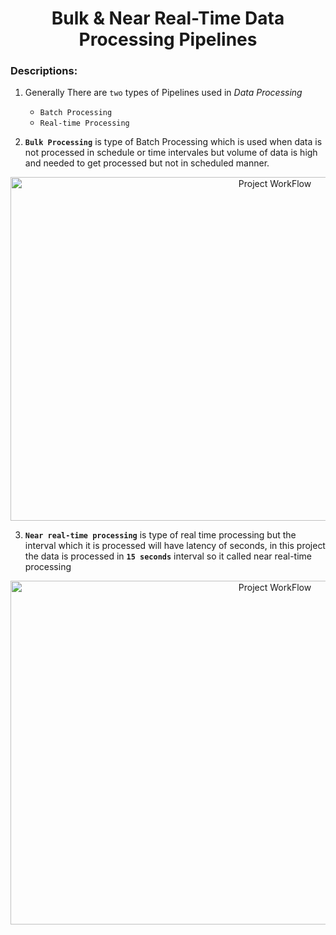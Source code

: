 <h1 align="center"> Bulk & Near Real-Time Data Processing Pipelines </h1>

<h3> Descriptions:</h3>

1. Generally There are `two` types of Pipelines used in _Data Processing_

    - `Batch Processing`
    - `Real-time Processing`

2. **`Bulk Processing`** is type of Batch Processing which is used when data is not processed in schedule or time intervales but volume of data is high and needed to get processed but not in scheduled manner.

<p align="center">
  <a href="https://github.com/pnraj/Projects/tree/master/AWS%3A%20Bulk%20%26%20Near%20Real-Time%20Pipelines/Spark-Enabled%20Extraction%20and%20Loading%20Into%20AWS%20RDS">
  <img src="https://github.com/pnraj/Projects/assets/29162796/f6e07a28-dce6-4fb2-8795-ddb8f46b16b8" alt="Project WorkFlow" width="830" height="550">
  </a>
 </p>

3. **`Near real-time processing`** is type of real time processing but the interval which it is processed will have latency of seconds, in this project the data is processed in **`15 seconds`** interval so it called near real-time processing

<p align="center">
  <a href="https://github.com/pnraj/Projects/tree/master/AWS%3A%20Bulk%20%26%20Near%20Real-Time%20Pipelines/API%20TO%20RDS%20USING%20LAMBDA%20WITH%20SLACK%20ERROR%20MONITORING">
  <img src="https://github.com/pnraj/Projects/assets/29162796/fe89c91f-a1ab-46e9-b589-4e9ef1bafa5a" alt="Project WorkFlow" width="830" height="550">
  </a>
</p>
